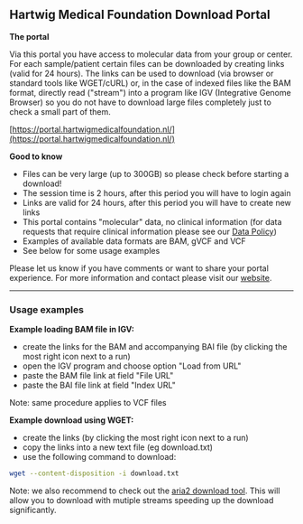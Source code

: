 ## Hartwig Medical Foundation Download Portal

**The portal**

Via this portal you have access to molecular data from your group or center. For each sample/patient certain files can be downloaded by creating links (valid for 24 hours). The links can be used to download (via browser or standard tools like WGET/cURL) or, in the case of indexed files like the BAM format, directly read ("stream") into a program like IGV (Integrative Genome Browser) so you do not have to download large files completely just to check a small part of them.

[https://portal.hartwigmedicalfoundation.nl/](https://portal.hartwigmedicalfoundation.nl/)

**Good to know**

- Files can be very large (up to 300GB) so please check before starting a download!
- The session time is 2 hours, after this period you will have to login again
- Links are valid for 24 hours, after this period you will have to create new links
- This portal contains "molecular" data, no clinical information (for data requests that require clinical information please see our [Data Policy](https://www.hartwigmedicalfoundation.nl/databeleid/))
- Examples of available data formats are BAM, gVCF and VCF
- See below for some usage examples

Please let us know if you have comments or want to share your portal experience. For more information and contact please visit our [website](https://www.hartwigmedicalfoundation.nl).

-----
### Usage examples

**Example loading BAM file in IGV:**
- create the links for the BAM and accompanying BAI file (by clicking the most right icon next to a run)
- open the IGV program and choose option "Load from URL"
- paste the BAM file link at field "File URL"
- paste the BAI file link at field "Index URL"

Note: same procedure applies to VCF files

**Example download using WGET:**
- create the links (by clicking the most right icon next to a run)
- copy the links into a new text file (eg download.txt)
- use the following command to download: 

```sh
wget --content-disposition -i download.txt
```

Note: we also recommend to check out the [aria2 download tool](https://aria2.github.io/). This will allow you to download with mutiple streams speeding up the download significantly.

